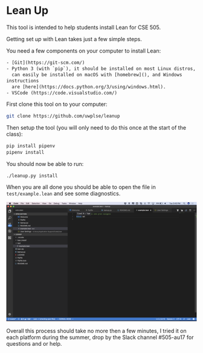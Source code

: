 # Lean Up

This tool is intended to help students install Lean for CSE 505.

Getting set *up* with Lean takes just a few simple steps.

You need a few components on your computer to install Lean:

    - [Git](https://git-scm.com/)
    - Python 3 (with `pip`), it should be installed on most Linux distros,
      can easily be installed on macOS with [homebrew](), and Windows instructions
      are [here](https://docs.python.org/3/using/windows.html).
    - VSCode (https://code.visualstudio.com/)

First clone this tool on to your computer:
```bash
git clone https://github.com/uwplse/leanup
```

Then setup the tool (you will only need to do this once at the start of the class):

```bash
pip install pipenv
pipenv install
```

You should now be able to run:

```
./leanup.py install
```

When you are all done you should be able to open the file in `test/example.lean` and see some diagnostics.

![All Done!](/images/all_done.png)

Overall this process should take no more then a few minutes, I tried it on each platform during
the summer, drop by the Slack channel #505-au17 for questions and or help.

